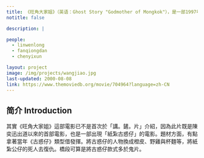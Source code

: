 ```yaml
---
title: 《旺角大家姐》（英语：Ghost Story "Godmother of Mongkok"），是一部1997年上映的香港时装电影，其题材结合黑帮、灵异的元素，由郑伟文执导，苑琼丹、林文龙等主演。本片为香港著名歌手陈奕迅的首部电影。
notitle: false

description: |

people:
  - linwenlong
  - fanqiongdan
  - chenyixun

layout: project
image: /img/projects/wangjiao.jpg
last-updated: 2000-08-08
link: https://www.themoviedb.org/movie/704964?language=zh-CN
---
```


## 简介 Introduction
其實《旺角大家姐》這部電影已不是首次於「講。鏟。片」介紹，因為此片既是陳奕迅出道以來的首部電影，也是一部出現「紙紮古惑仔」的電影。題材方面，有點拿著當年《古惑仔》類型借發揮。將古惑仔的人物換成橙皮、野雞與杯麵等，將紙紮公仔的死人去復仇。橋段可算是將古惑仔款式多於鬼片。
